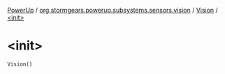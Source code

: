 [PowerUp](../../index.md) / [org.stormgears.powerup.subsystems.sensors.vision](../index.md) / [Vision](index.md) / [&lt;init&gt;](./-init-.md)

# &lt;init&gt;

`Vision()`